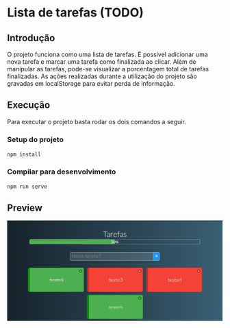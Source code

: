 # Lista de tarefas (TODO)
## Introdução
O projeto funciona como uma lista de tarefas. É possível adicionar uma nova tarefa e marcar uma tarefa como finalizada ao clicar. Além de manipular as tarefas, pode-se visualizar a porcentagem total de tarefas finalizadas. As ações realizadas durante a utilização do projeto são gravadas em localStorage para evitar perda de informação.

## Execução
Para executar o projeto basta rodar os dois comandos a seguir.

### Setup do projeto
```
npm install
```

### Compilar para desenvolvimento
```
npm run serve
```

## Preview
![programa em execução](./img/demonstracao.png)
